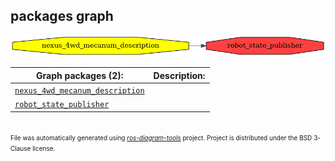 <!--
File was automatically generated using 'ros-diagram-tools' project.
Project is distributed under the BSD 3-Clause license.
-->

## packages graph

[![robot_state_publisher](robot_state_publisher.png "robot_state_publisher")](robot_state_publisher.png)


| Graph packages (2): | Description: |
| ------------------- | ------------ |
| [`nexus_4wd_mecanum_description`](nexus_4wd_mecanum_description.md) |  |
| [`robot_state_publisher`](robot_state_publisher.md) |  |


</br>
<font size="1">
File was automatically generated using <a href="https://github.com/anetczuk/ros-diagram-tools"><i>ros-diagram-tools</i></a> project.
Project is distributed under the BSD 3-Clause license.
</font>
